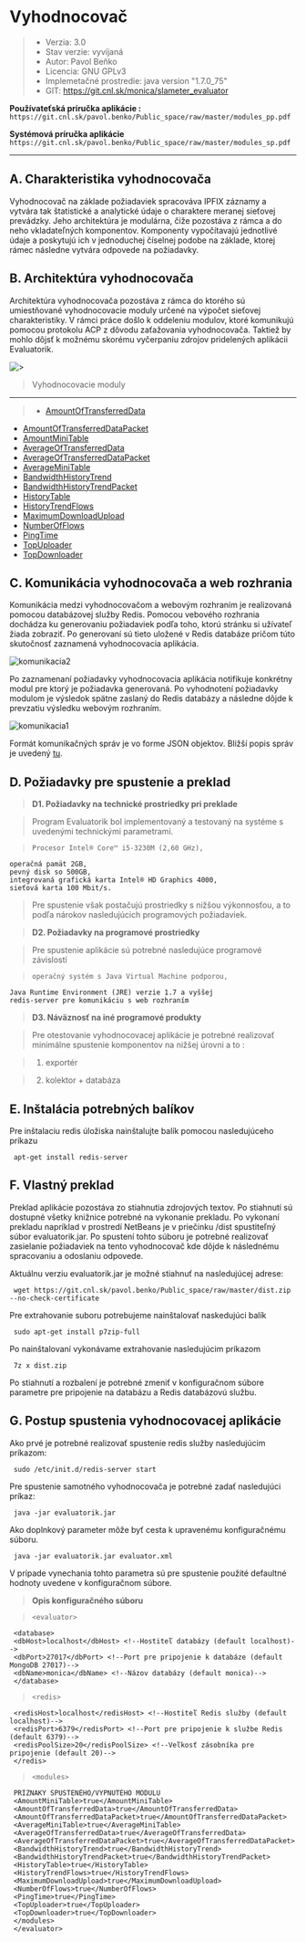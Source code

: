 Vyhodnocovač
===================


> - Verzia: 3.0
> -  Stav verzie: vyvíjaná
> - Autor: Pavol Beňko 
> - Licencia: GNU GPLv3
> - Implemetačné prostredie: java version "1.7.0_75"
> - GIT: https://git.cnl.sk/monica/slameter_evaluator 

**Používateťská príručka aplikácie :**
`https://git.cnl.sk/pavol.benko/Public_space/raw/master/modules_pp.pdf`

**Systémová príručka aplikácie**
`https://git.cnl.sk/pavol.benko/Public_space/raw/master/modules_sp.pdf` 

----------
A. Charakteristika vyhodnocovača
-------------
 Vyhodnocovač na základe požiadaviek spracováva IPFIX záznamy a vytvára tak štatistické a analytické údaje o charaktere meranej sieťovej prevádzky. Jeho architektúra je modulárna, čiže pozostáva z rámca a do neho vkladateľných komponentov. Komponenty vypočítavajú jednotlivé údaje a poskytujú ich v jednoduchej číselnej podobe na základe, ktorej rámec následne vytvára odpovede na požiadavky. 

B. Architektúra vyhodnocovača
-------------
Architektúra vyhodnocovača pozostáva z rámca do ktorého sú umiestňované vyhodnocovacie moduly určené na výpočet sieťovej charakteristiky. V rámci práce došlo k oddeleniu modulov, ktoré komunikujú pomocou protokolu ACP z dôvodu zaťažovania vyhodnocovača. Taktiež by mohlo dôjsť k možnému skorému vyčerpaniu zdrojov pridelených aplikácii Evaluatorik. 

![>](https://git.cnl.sk/uploads/monica/slameter_documentation/229b2989ad/aktVyhRoz.png )

> Vyhodnocovacie moduly
---------------------

   

>  -   [AmountOfTransferredData][1]
 -   [AmountOfTransferredDataPacket][2]
 -   [AmountMiniTable][3]
 -   [AverageOfTransferredData][4]
 -   [AverageOfTransferredDataPacket][5]
 -   [AverageMiniTable][6]
 -   [BandwidthHistoryTrend][7]
 -   [BandwidthHistoryTrendPacket][8]
 -   [HistoryTable][9]
 -   [HistoryTrendFlows][10]
 -   [MaximumDownloadUpload][11]
 -   [NumberOfFlows][12]
 -   [PingTime][13]
 -   [TopUploader][14]
 -   [TopDownloader][15]


C. Komunikácia vyhodnocovača a web rozhrania 
-------------
Komunikácia medzi vyhodnocovačom a webovým rozhraním je realizovaná pomocou databázovej služby Redis. Pomocou vebového rozhrania dochádza ku generovaniu požiadaviek podľa toho, ktorú stránku si užívateľ žiada zobraziť. Po generovaní sú tieto uložené v Redis databáze pričom túto skutočnosť zaznamená vyhodnocovacia aplikácia. 

![komunikacia2](https://git.cnl.sk/uploads/monica/slameter_documentation/ec654f0312/komunikacia2.png)

Po zaznamenaní požiadavky vyhodnocovacia aplikácia notifikuje konkrétny modul pre ktorý je požiadavka generovaná. Po vyhodnotení požiadavky modulom je výsledok spätne zaslaný do Redis databázy a následne dôjde k prevzatiu výsledku webovým rozhraním. 

![komunikacia1](https://git.cnl.sk/uploads/monica/slameter_documentation/244ee15538/komunikacia1.png)

Formát komunikačných správ je vo forme JSON objektov. Bližší popis správ je uvedený [tu][16].

D. Požiadavky pre spustenie a preklad
-------------

>**D1. Požiadavky na technické prostriedky pri preklade**

>Program Evaluatorik bol implementovaný a testovaný na systéme s uvedenými technickými parametrami.

>     Procesor Intel® Core™ i5-3230M (2,60 GHz),
    operačná pamät 2GB,
    pevný disk so 500GB,
    integrovaná grafická karta Intel® HD Graphics 4000,
    sieťová karta 100 Mbit/s. 

>Pre spustenie však postačujú prostriedky s nižšou výkonnosťou, a to podľa nárokov nasledujúcich programových požiadaviek. 

>**D2. Požiadavky na programové prostriedky**

>Pre spustenie aplikácie sú potrebné nasledujúce programové závislostí

>     operačný systém s Java Virtual Machine podporou,
    Java Runtime Environment (JRE) verzie 1.7 a vyššej
    redis-server pre komunikáciu s web rozhraním 

>**D3. Náväznosť na iné programové produkty**

>Pre otestovanie vyhodnocovacej aplikácie je potrebné realizovať minimálne spustenie komponentov na nižšej úrovni a to :

>1. exportér

>2. kolektor + databáza 

E. Inštalácia potrebných balíkov
-------------

Pre inštalaciu redis úložiska nainštalujte balík pomocou nasledujúceho príkazu

	 apt-get install redis-server

F. Vlastný preklad
-------------

Preklad aplikácie pozostáva zo stiahnutia zdrojových textov. Po stiahnutí sú dostupné všetky knižnice potrebné na vykonanie prekladu. Po vykonaní prekladu napríklad v prostredí NetBeans je v priečinku /dist spustiteľný súbor evaluatorik.jar. Po spustení tohto súboru je potrebné realizovať zasielanie požiadaviek na tento vyhodnocovač kde dôjde k následnému spracovaniu a odoslaniu odpovede.

Aktuálnu verziu evaluatorik.jar je možné stiahnuť na nasledujúcej adrese:

	 wget https://git.cnl.sk/pavol.benko/Public_space/raw/master/dist.zip --no-check-certificate

Pre extrahovanie suboru potrebujeme nainštalovať naskedujúci balík

	 sudo apt-get install p7zip-full

Po nainštalovaní vykonávame extrahovanie nasledujúcim príkazom

	 7z x dist.zip

Po stiahnutí a rozbalení je potrebné zmeniť v konfiguračnom súbore parametre pre pripojenie na databázu a Redis databázovú službu. 

G. Postup spustenia vyhodnocovacej aplikácie
-------------

Ako prvé je potrebné realizovať spustenie redis služby nasledujúcim príkazom:

	 sudo /etc/init.d/redis-server start

Pre spustenie samotného vyhodnocovača je potrebné zadať nasledujúci príkaz:

	 java -jar evaluatorik.jar

Ako doplnkový parameter môže byť cesta k upravenému konfiguračnému súboru.

	 java -jar evaluatorik.jar evaluator.xml

V prípade vynechania tohto parametra sú pre spustenie použité defaultné hodnoty uvedene v konfiguračnom súbore.

>**Opis konfiguračného súboru**


>     <evaluator>
	 <database>
	 <dbHost>localhost</dbHost> <!--Hostiteľ databázy (default localhost)-->
	 <dbPort>27017</dbPort> <!--Port pre pripojenie k databáze (default MongoDB 27017)-->
	 <dbName>monica</dbName> <!--Názov databázy (default monica)-->
	 </database>

>     <redis>
	 <redisHost>localhost</redisHost> <!--Hostiteľ Redis služby (default localhost)-->
	 <redisPort>6379</redisPort> <!--Port pre pripojenie k službe Redis (default 6379)-->
	 <redisPoolSize>20</redisPoolSize> <!--Veľkosť zásobníka pre pripojenie (default 20)-->
	 </redis>

>     <modules>
	 PRÍZNAKY SPUSTENÉHO/VYPNUTÉHO MODULU
	 <AmountMiniTable>true</AmountMiniTable>
	 <AmountOfTransferredData>true</AmountOfTransferredData>
	 <AmountOfTransferredDataPacket>true</AmountOfTransferredDataPacket>
	 <AverageMiniTable>true</AverageMiniTable>
	 <AverageOfTransferredData>true</AverageOfTransferredData>
	 <AverageOfTransferredDataPacket>true</AverageOfTransferredDataPacket>
	 <BandwidthHistoryTrend>true</BandwidthHistoryTrend>
	 <BandwidthHistoryTrendPacket>true</BandwidthHistoryTrendPacket>
	 <HistoryTable>true</HistoryTable>
	 <HistoryTrendFlows>true</HistoryTrendFlows>
	 <MaximumDownloadUpload>true</MaximumDownloadUpload>
	 <NumberOfFlows>true</NumberOfFlows>
	 <PingTime>true</PingTime>
	 <TopUploader>true</TopUploader>
	 <TopDownloader>true</TopDownloader>
	 </modules>
	 </evaluator>

  [1]: https://git.cnl.sk/monica/slameter_evaluator/wikis/AmountOfTransferredData
  [2]: https://git.cnl.sk/monica/slameter_evaluator/wikis/AmountOfTransferredDataPacket
  [3]: https://git.cnl.sk/monica/slameter_evaluator/wikis/AmountMiniTable
  [4]: https://git.cnl.sk/monica/slameter_evaluator/wikis/AverageOfTransferredData
  [5]: https://git.cnl.sk/monica/slameter_evaluator/wikis/AverageOfTransferredDataPacket
  [6]: https://git.cnl.sk/monica/slameter_evaluator/wikis/AverageMiniTable
  [7]: https://git.cnl.sk/monica/slameter_evaluator/wikis/BandwidthHistoryTrend
  [8]: https://git.cnl.sk/monica/slameter_evaluator/wikis/BandwidthHistoryTrendPacket
  [9]: https://git.cnl.sk/monica/slameter_evaluator/wikis/HistoryTable
  [10]: https://git.cnl.sk/monica/slameter_evaluator/wikis/HistoryTrendFlows
  [11]: https://git.cnl.sk/monica/slameter_evaluator/wikis/MaximumDownloadUpload
  [12]: https://git.cnl.sk/monica/slameter_evaluator/wikis/NumberOfFlows
  [13]: https://git.cnl.sk/monica/slameter_evaluator/wikis/PingTime
  [14]: https://git.cnl.sk/monica/slameter_evaluator/wikis/TopUploader
  [15]: https://git.cnl.sk/monica/slameter_evaluator/wikis/TopDownloader
  [16]: https://git.cnl.sk/monica/slameter_evaluator/wikis/Format-sprav

